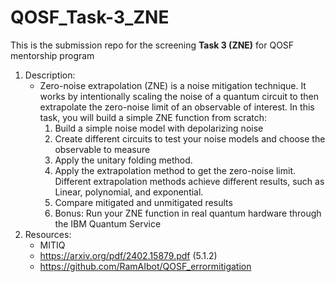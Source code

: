 # QOSF_Task-3_ZNE
This is the submission repo for the screening **Task 3 (ZNE)** for QOSF mentorship program

1. Description:
    * Zero-noise extrapolation (ZNE) is a noise mitigation technique. It works by intentionally     scaling the noise of a quantum circuit to then extrapolate the zero-noise limit of an observable of interest. In this task, you will build a simple ZNE function from scratch:
      1) Build a simple noise model with depolarizing noise
      2) Create different circuits to test your noise models and choose the observable to measure
      3) Apply the unitary folding method.
      4) Apply the extrapolation method to get the zero-noise limit. Different extrapolation methods achieve different results, such as Linear, polynomial, and exponential.
      5) Compare mitigated and unmitigated results
      6) Bonus: Run your ZNE function in real quantum hardware through the IBM Quantum Service
2. Resources:
    * MITIQ
    * https://arxiv.org/pdf/2402.15879.pdf (5.1.2)
    * https://github.com/RamAIbot/QOSF_errormitigation

